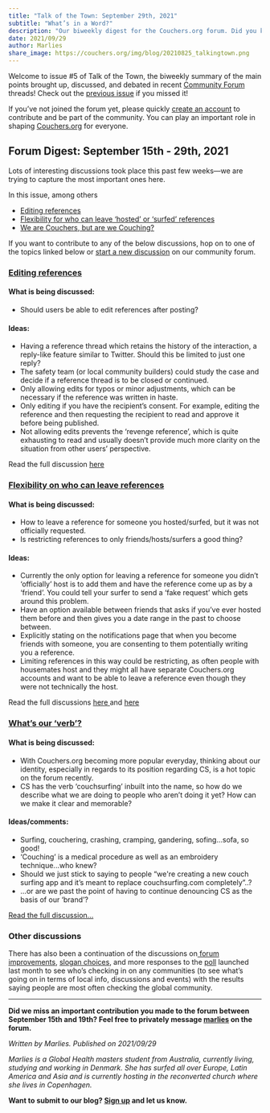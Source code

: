 ```yaml
---
title: "Talk of the Town: September 29th, 2021"
subtitle: "What’s in a Word?"
description: "Our biweekly digest for the Couchers.org forum. Did you know we have vibrant public discussions about couch surfing and the future of Couchers.org? Everyone is welcome to participate!"
date: 2021/09/29
author: Marlies
share_image: https://couchers.org/img/blog/20210825_talkingtown.png
---
```


Welcome to issue #5 of Talk of the Town, the biweekly summary of the main points brought up, discussed, and debated in recent [Community Forum](https://community.couchers.org/) threads! Check out the [previous issue](https://couchers.org/blog/2021/08/25/talk-of-the-town/) if you missed it!

If you’ve not joined the forum yet, please quickly [create an account](https://community.couchers.org/) to contribute and be part of the community. You can play an important role in shaping [Couchers.org](https://couchers.org/) for everyone.



## **Forum Digest: September 15th - 29th, 2021**

Lots of interesting discussions took place this past few weeks—we are trying to capture the most important ones here.

In this issue, among others



* [Editing references ](https://community.couchers.org/t/allow-references-to-be-edited/1495)
* [Flexibility for who can leave ‘hosted’ or ‘surfed’ references  ](https://community.couchers.org/t/flexibility-for-leaving-references/1539)
* [We are Couchers, but are we Couching?](https://community.couchers.org/t/we-are-couchers-but-are-we-couching/1516)

If you want to contribute to any of the below discussions, hop on to one of the topics linked below or [start a new discussion](https://community.couchers.org/) on our community forum.


### **[Editing references](https://community.couchers.org/t/allow-references-to-be-edited/1495)**


#### **What is being discussed:**



* Should users be able to edit references after posting?


#### **Ideas:**



* Having a reference thread which retains the history of the interaction, a reply-like feature similar to Twitter. Should this be limited to just one reply?
* The safety team (or local community builders) could study the case and decide if a reference thread is to be closed or continued.
* Only allowing edits for typos or minor adjustments, which can be necessary if the reference was written in haste.
* Only editing if you have the recipient’s consent. For example, editing the reference and then requesting the recipient to read and approve it before being published.
* Not allowing edits prevents the ‘revenge reference’, which is quite exhausting to read and usually doesn’t provide much more clarity on the situation from other users’ perspective.

Read the full discussion [here](https://community.couchers.org/t/allow-references-to-be-edited/1495)


### **[Flexibility on who can leave references](https://community.couchers.org/t/flexibility-for-leaving-references/1539)**


#### **What is being discussed:**



* How to leave a reference for someone you hosted/surfed, but it was not officially requested.
* Is restricting references to only friends/hosts/surfers a good thing?


#### **Ideas:**



* Currently the only option for leaving a reference for someone you didn’t ‘officially’ host is to add them and have the reference come up as by a ‘friend’. You could tell your surfer to send a ‘fake request’ which gets around this problem.
* Have an option available between friends that asks if you’ve ever hosted them before and then gives you a date range in the past to choose between.
* Explicitly stating on the notifications page that when you become friends with someone, you are consenting to them potentially writing you a reference.
* Limiting references in this way could be restricting, as often people with housemates host and they might all have separate Couchers.org accounts and want to be able to leave a reference even though they were not technically the host.

Read the full discussions [here ](https://community.couchers.org/t/flexibility-for-leaving-references/1539)and [here](https://community.couchers.org/t/avoid-bad-references-by-fake-accounts/1517)


### **[What’s our ‘verb’?](https://community.couchers.org/t/we-are-couchers-but-are-we-couching/1516)**


#### **What is being discussed:**



* With Couchers.org becoming more popular everyday, thinking about our identity, especially in regards to its position regarding CS, is a hot topic on the forum recently.
* CS has the verb ‘couchsurfing’ inbuilt into the name, so how do we describe what we are doing to people who aren’t doing it yet? How can we make it clear and memorable?


#### **Ideas/comments:**



* Surfing, couchering, crashing, cramping, gandering, sofing...sofa, so good!
* ‘Couching’ is a medical procedure as well as an embroidery technique...who knew?
* Should we just stick to saying to people “we're creating a new couch surfing app and it’s meant to replace couchsurfing.com completely”..?
* ...or are we past the point of having to continue denouncing CS as the basis of our ‘brand’?

[Read the full discussion...](https://community.couchers.org/t/we-are-couchers-but-are-we-couching/1516)


### **Other discussions**

There has also been a continuation of the discussions on[ forum improvements](https://community.couchers.org/t/forum-improvements/1504), [slogan choices](https://community.couchers.org/t/slogan-for-couchers-org-any-suggestions/1432), and more responses to the [poll](https://community.couchers.org/t/poll-are-you-checking-in-on-any-communities/1462) launched last month to see who’s checking in on any communities (to see what’s going on in terms of local info, discussions and events) with the results saying people are most often checking the global community.

---

**Did we miss an important contribution you made to the forum between September 15th and 19th? Feel free to privately message [marlies](https://community.couchers.org/u/marlies) on the forum.**

_Written by Marlies. Published on 2021/09/29_

_Marlies is a Global Health masters student from Australia, currently living, studying and working in Denmark. She has surfed all over Europe, Latin America and Asia and is currently hosting in the reconverted church where she lives in Copenhagen._

**Want to submit to our blog? [Sign up](/volunteer/) and let us know.**
